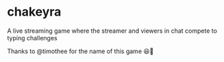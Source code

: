 # chakeyra
A live streaming game where the streamer and viewers in chat compete to typing challenges

Thanks to @timothee for the name of this game 😆🙏
